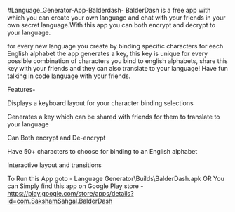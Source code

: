 #Language_Generator-App-Balderdash-
BalderDash is a free app with which you can create your own language and chat with your friends in your own secret language.With this app you can both encrypt and decrypt to your language.

for every new language you create by binding specific characters for each English alphabet the app generates a key, this key is unique for every possible combination of characters you bind to english alphabets, share this key with your friends and they can also translate to your language! Have fun talking in code language with your friends.

Features-

Displays a keyboard layout for your character binding selections

Generates a key which can be shared with friends for them to translate to your language

Can Both encrypt and De-encrypt

Have 50+ characters to choose for binding to an English alphabet

Interactive layout and transitions

To Run this App goto - Language Generator\Builds\BalderDash.apk OR You can Simply find this app on Google Play store - https://play.google.com/store/apps/details?id=com.SakshamSahgal.BalderDash
